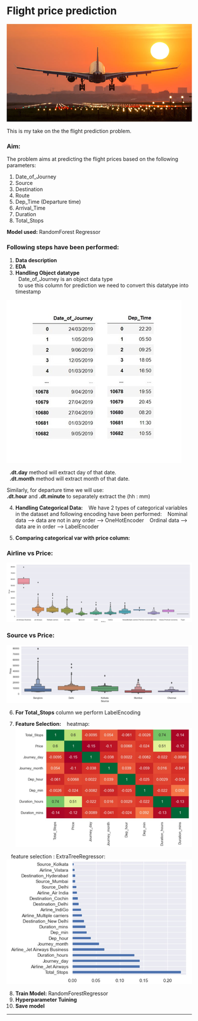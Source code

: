 # Flight price prediction

![alt-text](https://github.com/HitPant/Flight_price_prediction/blob/main/images/flight_img.jpg)

This is my take on the the flight prediction problem.

### **Aim:** 
The problem aims at predicting the flight prices based on the following parameters:
1. Date_of_Journey
2. Source
3. Destination	
4. Route	
5. Dep_Time	(Departure time)
6. Arrival_Time	
7. Duration	
8. Total_Stops

**Model used:** RandomForest Regressor

### Following steps have been performed:

1. **Data description**
2. **EDA**
3. **Handling Object datatype**<br>
&nbsp;&nbsp;Date_of_Journey is an object data type<br>
&nbsp;&nbsp;to use this column for prediction we need to convert this datatype into timestamp<br>

![alt-text](https://github.com/HitPant/Flight_price_prediction/blob/main/images/cls.jpg)

&nbsp;&nbsp;**.dt.day** method will extract day of that date.<br>
&nbsp;&nbsp;**.dt.month** method will extract month of that date.

Similarly, for departure time we will use:<br>
**.dt.hour** and **.dt.minute** to separately extract the (hh : mm)

4. **Handling Categorical Data:**
&nbsp;&nbsp; We have 2 types of categorical variables in the dataset and following encoding have been performed:
&nbsp;&nbsp;&nbsp;Nominal data --> data are not in any order --> OneHotEncoder
&nbsp;&nbsp;&nbsp;Ordinal data --> data are in order --> LabelEncoder

5. **Comparing categorical var with price column:**
### Airline vs Price:
![alt-text](https://github.com/HitPant/Flight_price_prediction/blob/main/images/avsp.jpg)

### Source vs Price:
![alt-text](https://github.com/HitPant/Flight_price_prediction/blob/main/images/svsp.jpg)

6. **For Total_Stops** column we perform LabelEncoding

7. **Feature Selection:**
&nbsp;&nbsp;&nbsp;heatmap:
![alt-text](https://github.com/HitPant/Flight_price_prediction/blob/main/images/corr.jpg)

&nbsp;&nbsp;&nbsp;feature selection : ExtraTreeRegressor:
![alt-text](https://github.com/HitPant/Flight_price_prediction/blob/main/images/ft_imp.jpg)

8. **Train Model:** RandomForestRegressor
9. **Hyperparameter Tuining**
10. **Save model**

____________________________________________________________________________________________________________
